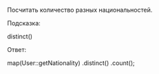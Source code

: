 Посчитать количество разных национальностей.
 
Подсказка:
<div class="hint">
distinct()
</div>

Ответ:
<div class="hint">
map(User::getNationality)
                .distinct()
                .count();
</div>
                                        